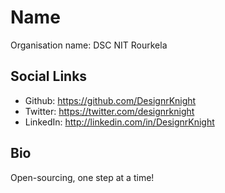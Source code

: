 # Name
Organisation name: DSC NIT Rourkela


## Social Links
- Github: https://github.com/DesignrKnight
- Twitter: https://twitter.com/designrknight 
- LinkedIn: http://linkedin.com/in/DesignrKnight

## Bio
Open-sourcing, one step at a time!